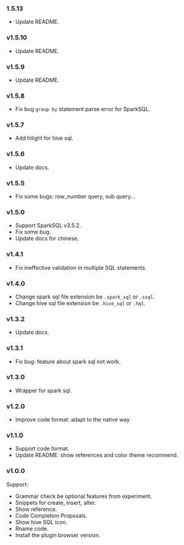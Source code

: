 ### 1.5.13
- Update README.

### v1.5.10
- Update README.

### v1.5.9
- Update README.


### v1.5.8
- Fix bug `group by` statement parse error for SparkSQL.

### v1.5.7
- Add hilight for hive sql.


### v1.5.6
- Update docs.

### v1.5.5
- Fix some bugs: row_number query, sub query...

### v1.5.0
- Support SparkSQL v3.5.2.
- Fix some bug.
- Update docs for chinese.


### v1.4.1
- Fix ineffective validation in multiple SQL statements.
  
### v1.4.0
- Change spark sql file extension be `.spark_sql` or `.ssql`.
- Change hive sql file extension be `.hive_sql` or `.hql`.
  
### v1.3.2
- Update docs.
  
### v1.3.1
- Fix bug: feature about spark sql not work.
  
### v1.3.0
- Wrapper for spark sql.
  
### v1.2.0
- Improve code format: adapt to the native way
  
### v1.1.0
- Support code format.
- Update README: show references and color theme recommend.
  
### v1.0.0
Support:
- Grammar check be optional features from experiment.
- Snippets for create, insert, alter.
- Show reference.
- Code Completion Proposals.
- Show hive SQL icon.
- Rname code.
- Install the plugin browser version.